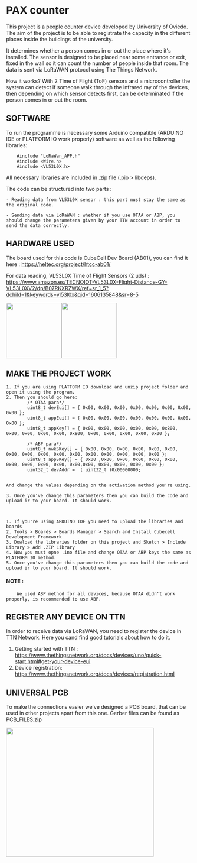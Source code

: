 # PAX counter


This project is a people counter device developed by University of Oviedo. The aim of the project is to be able to registrate the capacity in the different places inside the buildings of the university.


It determines whether a person comes in or out the place where it's installed. The sensor is designed to be placed near some entrance or exit, fixed in the wall so it can count the number of people inside that room. The data is sent via LoRaWAN protocol using The Things Network.

How it works?  With 2 Time of Flight (ToF) sensors and a microcontroller the system can detect if someone walk through the infrared ray of the devices, then depending on which sensor detects first, can be determinated if the person comes in or out the room.

## SOFTWARE

To run the programme is necessary some Arduino compatible (ARDUINO IDE or PLATFORM IO work properly) software as well as the following libraries:

		#include "LoRaWan_APP.h"
		#include <Wire.h>
		#include <VL53L0X.h>
		
All necessary libraries are included in .zip file (.pio > libdeps).


The code can be structured into two parts :

	- Reading data from VL53L0X sensor : this part must stay the same as the original code.

	- Sending data via LoRaWAN : whether if you use OTAA or ABP, you should change the parameters given by your TTN account in order to send the data correctly.  
	
## HARDWARE USED	
	
The board used for this code is CubeCell Dev Board (AB01), you can find it here : https://heltec.org/project/htcc-ab01/

For data reading, VL53L0X Time of Flight Sensors (2 uds) : https://www.amazon.es/TECNOIOT-VL53L0X-Flight-Distance-GY-VL53L0XV2/dp/B07RKXRZWX/ref=sr_1_5?dchild=1&keywords=vl53l0x&qid=1606135848&sr=8-5

<img src="https://heltec.org/wp-content/uploads/2020/04/board002.png" width="150" height="150"/><img src="https://naylampmechatronics.com/1620-large_default/sensor-vl53l0x-de-tof.jpg" width="150" height="150"/>

## MAKE THE PROJECT WORK

	1. If you are using PLATFORM IO download and unzip project folder and open it using the program.
	2. Then you should go here:
			/* OTAA para*/
			uint8_t devEui[] = { 0x00, 0x00, 0x00, 0x00, 0x00, 0x00, 0x00, 0x00 };
			uint8_t appEui[] = { 0x00, 0x00, 0x00, 0x00, 0x00, 0x00, 0x00, 0x00 };
			uint8_t appKey[] = { 0x00, 0x00, 0x00, 0x00, 0x00, 0x800, 0x00, 0x00, 0x00, 0x00, 0x800, 0x00, 0x00, 0x00, 0x00, 0x00 };

			/* ABP para*/
			uint8_t nwkSKey[] = { 0x00, 0x00, 0x00, 0x00, 0x00, 0x00, 0x00, 0x00, 0x00, 0x00, 0x00, 0x00, 0x00, 0x00, 0x00, 0x00 };
			uint8_t appSKey[] = { 0x00 ,0x00, 0x00, 0x00, 0x00, 0x00, 0x00, 0x00, 0x00, 0x00, 0x00,0x00, 0x00, 0x00, 0x00, 0x00 };
			uint32_t devAddr =  ( uint32_t )0x00000000;
		
			
	And change the values depending on the activation method you're using.
	
	3. Once you've change this parameters then you can build the code and upload ir to your board. It should work.



	1. If you're using ARDUINO IDE you need to upload the libraries and boards
	2. Tools > Boards > Boards Manager > Search and Install Cubecell Development Framework
	3. Dowload the libraries folder on this project and Sketch > Include Library > Add .ZIP Library
	4. Now you must opne .ino file and change OTAA or ABP keys the same as PLATFORM IO method.
	5. Once you've change this parameters then you can build the code and upload ir to your board. It should work.


#### NOTE : 
		We used ABP method for all devices, because OTAA didn't work properly, is recommended to use ABP.

## REGISTER ANY DEVICE ON TTN

In order to receive data via LoRaWAN, you need to register the device in TTN Network. Here you cand find good tutorials about how to do it.

1. Getting started with TTN : https://www.thethingsnetwork.org/docs/devices/uno/quick-start.html#get-your-device-eui
2. Device registration: https://www.thethingsnetwork.org/docs/devices/registration.html

## UNIVERSAL PCB

To make the connections easier we've designed a PCB board, that can be used in other projects apart from this one. Gerber files can be found as PCB_FILES.zip

<img src= https://user-images.githubusercontent.com/75246223/100598694-5fc92880-32ff-11eb-98ab-012b1e58ebb6.png width="400" height="350" />
